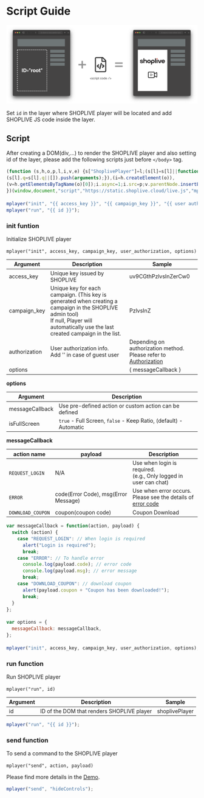 # Script Guide

![연동 흐름](./imgs/index/intro.png)

Set `id` in the layer where SHOPLIVE player will be located and add SHOPLIVE JS code inside the layer.

## Script

After creating a DOM(div,...) to render the SHOPLIVE player and also setting id of the layer, please add the following scripts just before `</body>` tag.

```js
(function (s,h,o,p,l,i,v,e) {s["ShoplivePlayer"]=l;(s[l]=s[l]||function(){
(s[l].q=s[l].q||[]).push(arguments);}),(i=h.createElement(o)),
(v=h.getElementsByTagName(o)[0]);i.async=1;i.src=p;v.parentNode.insertBefore(i,v);
})(window,document,"script","https://static.shoplive.cloud/live.js","mplayer");

mplayer("init", "{{ access_key }}", "{{ campaign_key }}", "{{ user authorization }}", {{ options }});
mplayer("run", "{{ id }}");
```

### init funtion

Initialize SHOPLIVE player

`mplayer("init", access_key, campaign_key, user_authorization, options)`

| Argument        | Description                                                                | Sample                                                                    |
| ------------- | ------------------------------------------------------------------- | ----------------------------------------------------------------------- |
| access_key    | Unique key issued by SHOPLIVE                                                       | uv9CGthPzlvsInZerCw0                                                    |
| campaign_key  | Unique key for each campaign. (This key is generated when creating a campaign in the SHOPLIVE admin tool)<br />If null, Player will automatically use the last created campaign in the list. | PzlvsInZ                                                                |
| authorization | User authorization info. <br/> Add '' in case of guest user                   | Depending on authorization method.<br />Please refer to [Authorization](./authorization) |
| options       |                                                            | { messageCallback }                                                     |

**options**

| Argument          | Description                                                       |
| --------------- | ---------------------------------------------------------- |
| messageCallback | Use pre-defined action or custom action can be defined  |
| isFullScreen    | `true` - Full Screen, `false` - Keep Ratio, (default) - Automatic |

**messageCallback**

| action name          | payload                         | Description                                                           |
| ----------------- | ------------------------------- | -------------------------------------------------------------- |
| `REQUEST_LOGIN`   | N/A                            | Use when login is required. <br />(e.g., Only logged in user can chat) |
| `ERROR`           | code(Error Code), msg(Error Message) | Use when error occurs.<br /> Please see the details of [error code](./error-code) |
| `DOWNLOAD_COUPON` | coupon(coupon code)                | Coupon Download                                                  |

```js
var messageCallback = function(action, payload) {
  switch (action) {
    case "REQUEST_LOGIN": // When login is required
      alert("Login is required");
      break;
    case "ERROR": // To handle error
      console.log(payload.code); // error code
      console.log(payload.msg); // error message
      break;
    case "DOWNLOAD_COUPON": // download coupon
      alert(payload.coupon + "Coupon has been downloaded!");
      break;
  }
};

var options = {
  messageCallback: messageCallback,
};

mplayer("init", access_key, campaign_key, user_authorization, options);
```

### run function

Run SHOPLIVE player

`mplayer("run", id)`

| Argument | Description                         | Sample           |
| ------ | ---------------------------- | -------------- |
| id     | ID of the DOM that renders SHOPLIVE player | shoplivePlayer |

```js
mplayer("run", "{{ id }}");
```

### send function

To send a command to the SHOPLIVE player

`mplayer("send", action, payload)`

Please find more details in the [Demo](../demo/controls).

```js
mplayer("send", "hideControls");
```
